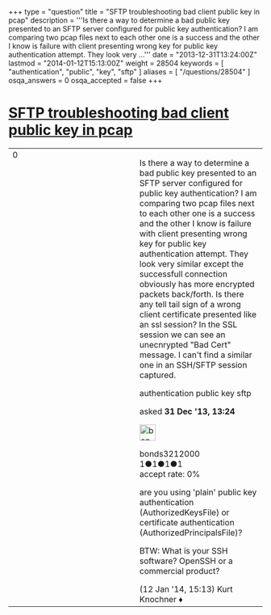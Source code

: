 +++
type = "question"
title = "SFTP troubleshooting bad client public key in pcap"
description = '''Is there a way to determine a bad public key presented to an SFTP server configured for public key authentication? I am comparing two pcap files next to each other one is a success and the other I know is failure with client presenting wrong key for public key authentication attempt. They look very ...'''
date = "2013-12-31T13:24:00Z"
lastmod = "2014-01-12T15:13:00Z"
weight = 28504
keywords = [ "authentication", "public", "key", "sftp" ]
aliases = [ "/questions/28504" ]
osqa_answers = 0
osqa_accepted = false
+++

<div class="headNormal">

# [SFTP troubleshooting bad client public key in pcap](/questions/28504/sftp-troubleshooting-bad-client-public-key-in-pcap)

</div>

<div id="main-body">

<div id="askform">

<table id="question-table" style="width:100%;"><colgroup><col style="width: 50%" /><col style="width: 50%" /></colgroup><tbody><tr class="odd"><td style="width: 30px; vertical-align: top"><div class="vote-buttons"><span id="post-28504-upvote" class="ajax-command post-vote up" rel="nofollow" title="I like this post (click again to cancel)"> </span><div id="post-28504-score" class="post-score" title="current number of votes">0</div><span id="post-28504-downvote" class="ajax-command post-vote down" rel="nofollow" title="I dont like this post (click again to cancel)"> </span> <span id="favorite-mark" class="ajax-command favorite-mark" rel="nofollow" title="mark/unmark this question as favorite (click again to cancel)"> </span><div id="favorite-count" class="favorite-count"></div></div></td><td><div id="item-right"><div class="question-body"><p>Is there a way to determine a bad public key presented to an SFTP server configured for public key authentication? I am comparing two pcap files next to each other one is a success and the other I know is failure with client presenting wrong key for public key authentication attempt. They look very similar except the successfull connection obviously has more encrypted packets back/forth. Is there any tell tail sign of a wrong client certificate presented like an ssl session? In the SSL session we can see an unecnrypted "Bad Cert" message. I can't find a similar one in an SSH/SFTP session captured.</p></div><div id="question-tags" class="tags-container tags"><span class="post-tag tag-link-authentication" rel="tag" title="see questions tagged &#39;authentication&#39;">authentication</span> <span class="post-tag tag-link-public" rel="tag" title="see questions tagged &#39;public&#39;">public</span> <span class="post-tag tag-link-key" rel="tag" title="see questions tagged &#39;key&#39;">key</span> <span class="post-tag tag-link-sftp" rel="tag" title="see questions tagged &#39;sftp&#39;">sftp</span></div><div id="question-controls" class="post-controls"></div><div class="post-update-info-container"><div class="post-update-info post-update-info-user"><p>asked <strong>31 Dec '13, 13:24</strong></p><img src="https://secure.gravatar.com/avatar/8e66e6bc8d31ff8a07232309b937807d?s=32&amp;d=identicon&amp;r=g" class="gravatar" width="32" height="32" alt="bonds3212000&#39;s gravatar image" /><p><span>bonds3212000</span><br />
<span class="score" title="1 reputation points">1</span><span title="1 badges"><span class="badge1">●</span><span class="badgecount">1</span></span><span title="1 badges"><span class="silver">●</span><span class="badgecount">1</span></span><span title="1 badges"><span class="bronze">●</span><span class="badgecount">1</span></span><br />
<span class="accept_rate" title="Rate of the user&#39;s accepted answers">accept rate:</span> <span title="bonds3212000 has no accepted answers">0%</span></p></div></div><div id="comments-container-28504" class="comments-container"><span id="28833"></span><div id="comment-28833" class="comment"><div id="post-28833-score" class="comment-score"></div><div class="comment-text"><p>are you using 'plain' public key authentication (AuthorizedKeysFile) or certificate authentication (AuthorizedPrincipalsFile)?</p><p>BTW: What is your SSH software? OpenSSH or a commercial product?</p></div><div id="comment-28833-info" class="comment-info"><span class="comment-age">(12 Jan '14, 15:13)</span> <span class="comment-user userinfo">Kurt Knochner ♦</span></div></div></div><div id="comment-tools-28504" class="comment-tools"></div><div class="clear"></div><div id="comment-28504-form-container" class="comment-form-container"></div><div class="clear"></div></div></td></tr></tbody></table>

</div>

</div>

